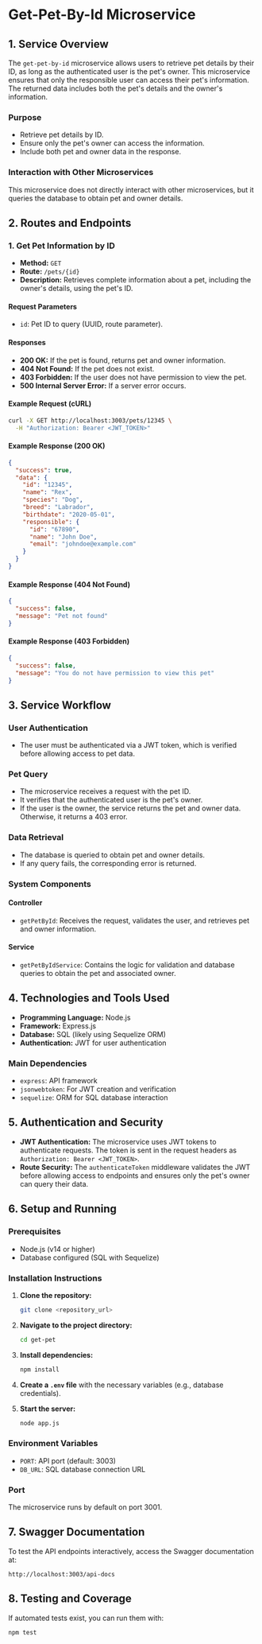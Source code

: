 # Get-Pet-By-Id Microservice

## 1. Service Overview

The `get-pet-by-id` microservice allows users to retrieve pet details by their ID, as long as the authenticated user is the pet's owner. This microservice ensures that only the responsible user can access their pet's information. The returned data includes both the pet's details and the owner's information.

### Purpose

- Retrieve pet details by ID.
- Ensure only the pet's owner can access the information.
- Include both pet and owner data in the response.

### Interaction with Other Microservices

This microservice does not directly interact with other microservices, but it queries the database to obtain pet and owner details.

## 2. Routes and Endpoints

### 1. Get Pet Information by ID

- **Method:** `GET`
- **Route:** `/pets/{id}`
- **Description:** Retrieves complete information about a pet, including the owner's details, using the pet's ID.

#### Request Parameters

- `id`: Pet ID to query (UUID, route parameter).

#### Responses

- **200 OK:** If the pet is found, returns pet and owner information.
- **404 Not Found:** If the pet does not exist.
- **403 Forbidden:** If the user does not have permission to view the pet.
- **500 Internal Server Error:** If a server error occurs.

#### Example Request (cURL)

```bash
curl -X GET http://localhost:3003/pets/12345 \
  -H "Authorization: Bearer <JWT_TOKEN>"
```

#### Example Response (200 OK)

```json
{
  "success": true,
  "data": {
    "id": "12345",
    "name": "Rex",
    "species": "Dog",
    "breed": "Labrador",
    "birthdate": "2020-05-01",
    "responsible": {
      "id": "67890",
      "name": "John Doe",
      "email": "johndoe@example.com"
    }
  }
}
```

#### Example Response (404 Not Found)

```json
{
  "success": false,
  "message": "Pet not found"
}
```

#### Example Response (403 Forbidden)

```json
{
  "success": false,
  "message": "You do not have permission to view this pet"
}
```

## 3. Service Workflow

### User Authentication

- The user must be authenticated via a JWT token, which is verified before allowing access to pet data.

### Pet Query

- The microservice receives a request with the pet ID.
- It verifies that the authenticated user is the pet's owner.
- If the user is the owner, the service returns the pet and owner data. Otherwise, it returns a 403 error.

### Data Retrieval

- The database is queried to obtain pet and owner details.
- If any query fails, the corresponding error is returned.

### System Components

#### Controller

- `getPetById`: Receives the request, validates the user, and retrieves pet and owner information.

#### Service

- `getPetByIdService`: Contains the logic for validation and database queries to obtain the pet and associated owner.

## 4. Technologies and Tools Used

- **Programming Language:** Node.js
- **Framework:** Express.js
- **Database:** SQL (likely using Sequelize ORM)
- **Authentication:** JWT for user authentication

### Main Dependencies

- `express`: API framework
- `jsonwebtoken`: For JWT creation and verification
- `sequelize`: ORM for SQL database interaction

## 5. Authentication and Security

- **JWT Authentication:** The microservice uses JWT tokens to authenticate requests. The token is sent in the request headers as `Authorization: Bearer <JWT_TOKEN>`.
- **Route Security:** The `authenticateToken` middleware validates the JWT before allowing access to endpoints and ensures only the pet's owner can query their data.

## 6. Setup and Running

### Prerequisites

- Node.js (v14 or higher)
- Database configured (SQL with Sequelize)

### Installation Instructions

1. **Clone the repository:**
   ```bash
   git clone <repository_url>
   ```
2. **Navigate to the project directory:**
   ```bash
   cd get-pet
   ```
3. **Install dependencies:**
   ```bash
   npm install
   ```
4. **Create a `.env` file** with the necessary variables (e.g., database credentials).

5. **Start the server:**
   ```bash
   node app.js
   ```

### Environment Variables

- `PORT`: API port (default: 3003)
- `DB_URL`: SQL database connection URL

### Port

The microservice runs by default on port 3001.

## 7. Swagger Documentation

To test the API endpoints interactively, access the Swagger documentation at:

```
http://localhost:3003/api-docs
```

## 8. Testing and Coverage

If automated tests exist, you can run them with:

```bash
npm test
```